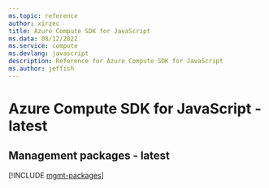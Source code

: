 ```yaml
---
ms.topic: reference
author: xirzec
title: Azure Compute SDK for JavaScript
ms.data: 08/12/2022
ms.service: compute
ms.devlang: javascript
description: Reference for Azure Compute SDK for JavaScript
ms.author: jeffish
---
```

# Azure Compute SDK for JavaScript - latest

## Management packages - latest
[!INCLUDE [mgmt-packages](compute-mgmt-index.md)]